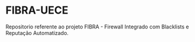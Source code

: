 # FIBRA-UECE
Repositorio referente ao projeto FIBRA - Firewall Integrado com Blacklists e Reputação Automatizado.
